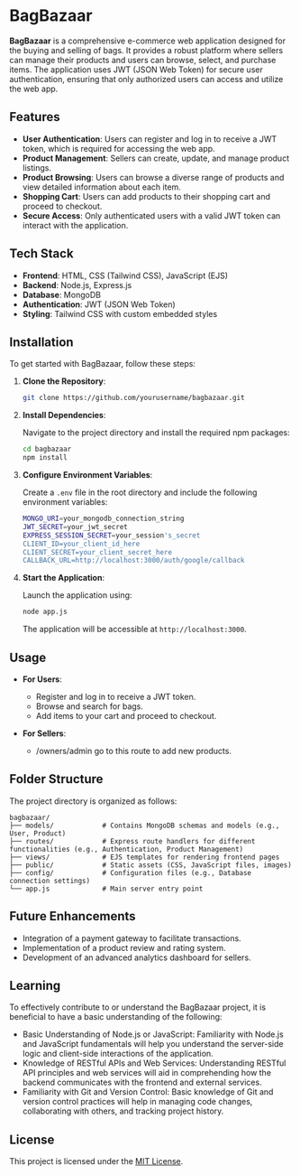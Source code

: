 # BagBazaar

**BagBazaar** is a comprehensive e-commerce web application designed for the buying and selling of bags. It provides a robust platform where sellers can manage their products and users can browse, select, and purchase items. The application uses JWT (JSON Web Token) for secure user authentication, ensuring that only authorized users can access and utilize the web app.

## Features

- **User Authentication**: Users can register and log in to receive a JWT token, which is required for accessing the web app.
- **Product Management**: Sellers can create, update, and manage product listings.
- **Product Browsing**: Users can browse a diverse range of products and view detailed information about each item.
- **Shopping Cart**: Users can add products to their shopping cart and proceed to checkout.
- **Secure Access**: Only authenticated users with a valid JWT token can interact with the application.

## Tech Stack

- **Frontend**: HTML, CSS (Tailwind CSS), JavaScript (EJS)
- **Backend**: Node.js, Express.js
- **Database**: MongoDB
- **Authentication**: JWT (JSON Web Token)
- **Styling**: Tailwind CSS with custom embedded styles

## Installation

To get started with BagBazaar, follow these steps:

1. **Clone the Repository**:

   ```bash
   git clone https://github.com/yourusername/bagbazaar.git
   ```

2. **Install Dependencies**:

   Navigate to the project directory and install the required npm packages:

   ```bash
   cd bagbazaar
   npm install
   ```

3. **Configure Environment Variables**:

   Create a `.env` file in the root directory and include the following environment variables:

   ```bash
   MONGO_URI=your_mongodb_connection_string
   JWT_SECRET=your_jwt_secret
   EXPRESS_SESSION_SECRET=your_session's_secret
   CLIENT_ID=your_client_id_here
   CLIENT_SECRET=your_client_secret_here
   CALLBACK_URL=http://localhost:3000/auth/google/callback
   ```

4. **Start the Application**:

   Launch the application using:

   ```bash
   node app.js 
   ```

   The application will be accessible at `http://localhost:3000`.

## Usage

- **For Users**:
  - Register and log in to receive a JWT token.
  - Browse and search for bags.
  - Add items to your cart and proceed to checkout.

- **For Sellers**:
  - /owners/admin go to this route to add new products.

## Folder Structure

The project directory is organized as follows:

```
bagbazaar/
├── models/            # Contains MongoDB schemas and models (e.g., User, Product)
├── routes/            # Express route handlers for different functionalities (e.g., Authentication, Product Management)
├── views/             # EJS templates for rendering frontend pages
├── public/            # Static assets (CSS, JavaScript files, images)
├── config/            # Configuration files (e.g., Database connection settings)
└── app.js             # Main server entry point
```

## Future Enhancements

- Integration of a payment gateway to facilitate transactions.
- Implementation of a product review and rating system.
- Development of an advanced analytics dashboard for sellers.

## Learning

To effectively contribute to or understand the BagBazaar project, it is beneficial to have a basic understanding of the following:
- Basic Understanding of Node.js or JavaScript: Familiarity with Node.js and JavaScript fundamentals will help you understand the server-side logic and client-side interactions of the application.
- Knowledge of RESTful APIs and Web Services: Understanding RESTful API principles and web services will aid in comprehending how the backend communicates with the frontend and external services.
- Familiarity with Git and Version Control: Basic knowledge of Git and version control practices will help in managing code changes, collaborating with others, and tracking project history.

## License

This project is licensed under the [MIT License](LICENSE).
